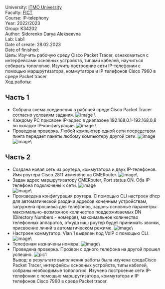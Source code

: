 University: [ITMO University](https://itmo.ru/ru/)\
Faculty: [FICT](https://fict.itmo.ru)\
Course: IP-telephony\
Year: 2022/2023\
Group: K34202\
Author: Sidorenko Darya Alekseevna\
Lab: Lab1\
Date of create: 28.02.2023\
Date of finished: \
Цель:
Изучить рабочую среду Cisco Packet Tracer, ознакомиться с интерфейсами основных устройств, типами кабелей, научиться собирать топологию. Изучить построение сети IP-телефонии с помощью маршрутизатора, коммутатора и IP телефонов Cisco 7960 в среде Packet tracer \
Ход работы:
## Часть 1
+ Собрана схема соединения в рабочей среде Cisco Packet Tracer согласно условиям задания.
![image](https://user-images.githubusercontent.com/80837580/221873299-f2dede59-8b2d-4f0c-8150-d82db0225b95.png) \
+ Каждому PC присвоен IP-адрес в диапазоне 192.168.0.1-192.168.0.8 во вкладке IP-конфигурации. 
![image](https://user-images.githubusercontent.com/80837580/221874528-12b92a53-12ed-485c-a8e3-3f8253f8318d.png) \
+ Проведена проверка. Любой компьютер одной сети посредством пинга передает пакеты любому компьютеру другой сети.
![image](https://user-images.githubusercontent.com/80837580/221875420-b268647d-7d6f-4ab1-b571-0a795ae3d051.png)\
![image](https://user-images.githubusercontent.com/80837580/221876993-99be38e9-5db3-482a-8b1e-ecc7c8999b25.png)\
## Часть 2
+ Создана новая сеть из роутера, коммутатора и двух IP-телефонов. Имя роутера Cisco 2811 изменено на CMERouter.
![image](https://user-images.githubusercontent.com/80837580/221882028-23563e15-4264-441f-ba9f-7f2830fd90ca.png)\
+ Задан адрес маршрутизатору CMERouter, Port status ON. Оба IP-телефона подключены к сети.
![image](https://user-images.githubusercontent.com/80837580/221881067-1a668b42-4dc2-4bf0-85f3-be90b8fbd3f8.png)\
![image](https://user-images.githubusercontent.com/80837580/221881869-156500d0-2cbd-418c-b096-c6ef97f38fc3.png)\
+ Произведена конфигурация роутера. С помощью CLI настроен dhcp для автоматической раздачи адресов конечным устройствам, загружена прошивка для телефонов, заданы основные параметры: максимально–возможное количество поддерживаемых DN (Directory Numbers - номеров), максимальное количество телефонных аппаратов, откуда наш роутер будет принимать звонки, присвоение линий в автоматическом режиме.
![image](https://user-images.githubusercontent.com/80837580/221884249-0170648a-1ec4-497e-9700-c21a33402074.png)\
+ Настроен коммутатор. Vlan 1 выделен под VoIP с помощью CLI. 
![image](https://user-images.githubusercontent.com/80837580/221886413-11e9dc18-b38a-424a-9eac-e9c5fb3fead7.png)\
+ Телефонам назначены номера. 
![image](https://user-images.githubusercontent.com/80837580/221888885-9797404c-7d34-4128-a8ad-e575ea0fef37.png)\
+ Проведена проверка. Прозвон с одного телефона на другой прошел успешно. 
![pic1](https://user-images.githubusercontent.com/80837580/221890342-1dea2e96-df72-41da-afce-84073788daf2.png)\
Вывод: в результате выполнения работы была изучена средаCisco Packet Tracer, интерфейсы основных устройств, типы кабелей, собраны необходимые топологию. Изучено построение сети IP-телефонии с помощью маршрутизатора, коммутатора и IP телефонов Cisco 7960 в среде Packet tracer.





